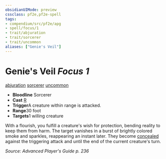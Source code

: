 ```yaml
---
obsidianUIMode: preview
cssclass: pf2e,pf2e-spell
tags:
- compendium/src/pf2e/apg
- spell/focus/1
- trait/abjuration
- trait/sorcerer
- trait/uncommon
aliases: ["Genie's Veil"]
---
```

# Genie's Veil *Focus 1*   
[abjuration](/rules/traits/abjuration.md)  [sorcerer](/rules/traits/sorcerer.md)  [uncommon](/rules/traits/uncommon.md)  

- **Bloodline** Sorcerer
- **Cast** [R](/rules/core-rulebook/chapter-9-playing-the-game.md#Actions "Reaction") 
- **Trigger**A creature within range is attacked.
- **Range**30 foot
- **Targets**1 willing creature

With a flourish, you fulfill a creature's wish for protection, bending reality to keep them from harm. The target vanishes in a burst of brightly colored smoke and sparkles, reappearing an instant later. They become [concealed](/rules/conditions.md#Concealed) against the triggering attack and until the end of the current creature's turn.

*Source: Advanced Player's Guide p. 236*